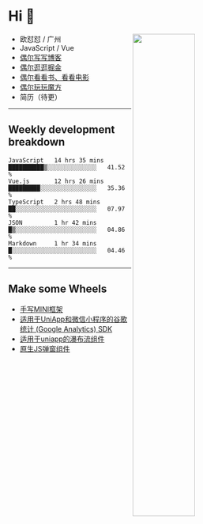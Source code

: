 # Hi 👋

[<img align="right" width="50%" src="https://github-readme-stats.vercel.app/api?username=OUDUIDUI&theme=dark&show_icons=true">](https://metrics.lecoq.io/OUDUIDUI?template=classic&#41;)


-   欧怼怼 / 广州
-   JavaScript / Vue
-   [偶尔写写博客](OUDUIDUI.cn)
-   [偶尔逛逛掘金](https://juejin.cn/user/4309700183594366)
-   [偶尔看看书、看看电影](https://www.yuque.com/books/share/3ee1684b-8e19-4849-b5aa-13d1813ded6d)
-   [偶尔玩玩魔方](https://cubing.com/results/person/2014OUSH01)
-   简历（待更）

---

##  Weekly development breakdown

<!--START_SECTION:waka-->
```text
JavaScript   14 hrs 35 mins  ██████████▒░░░░░░░░░░░░░░   41.52 % 
Vue.js       12 hrs 26 mins  █████████░░░░░░░░░░░░░░░░   35.36 % 
TypeScript   2 hrs 48 mins   ██░░░░░░░░░░░░░░░░░░░░░░░   07.97 % 
JSON         1 hr 42 mins    █▒░░░░░░░░░░░░░░░░░░░░░░░   04.86 % 
Markdown     1 hr 34 mins    █░░░░░░░░░░░░░░░░░░░░░░░░   04.46 % 
```
<!--END_SECTION:waka-->



---

##  Make some Wheels

- [手写MINI框架](https://github.com/OUDUIDUI/mini)
- [适用于UniApp和微信小程序的谷歌统计 (Google Analytics) SDK](https://github.com/OUDUIDUI/ga-tracker)
- [适用于uniapp的瀑布流组件](https://github.com/OUDUIDUI/uniapp_waterfalls_flow)
- [原生JS弹窗组件](https://github.com/OUDUIDUI/notice-kit)


